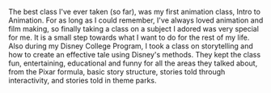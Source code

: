 The best class I've ever taken (so far), was my first animation class, Intro to Animation. For as long as I could remember, I've always loved animation and film making, so finally taking a class on a subject I adored was very special for me. It is a small step towards what I want to do for the rest of my life. Also during my Disney College Program, I took a class on storytelling and how to create an effective tale using Disney's methods. They kept the class fun, entertaining, educational and funny for all the areas they talked about, from the Pixar formula, basic story structure, stories told through interactivity, and stories told in theme parks.